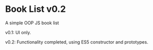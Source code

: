# Book List v0.2
A simple OOP JS book list

v0.1: UI only.

v0.2: Functionality completed, using ES5 constructor and prototypes.

